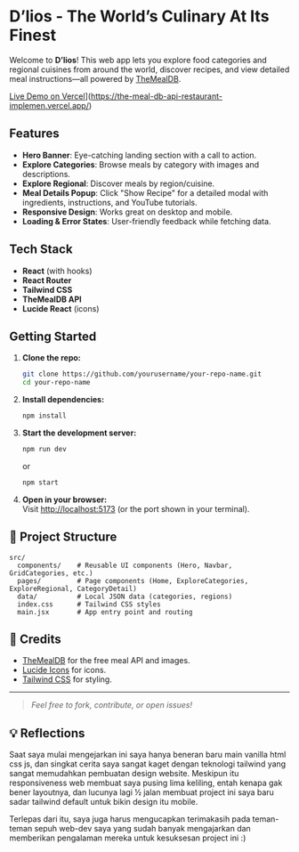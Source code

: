 # D’lios - The World’s Culinary At Its Finest

Welcome to **D’lios**! This web app lets you explore food categories and regional cuisines from around the world, discover recipes, and view detailed meal instructions—all powered by [TheMealDB](https://www.themealdb.com/).

[Live Demo on Vercel]([https://your-vercel-app-url.vercel.app/)](https://the-meal-db-api-restaurant-implemen.vercel.app/)

## Features

- **Hero Banner**: Eye-catching landing section with a call to action.
- **Explore Categories**: Browse meals by category with images and descriptions.
- **Explore Regional**: Discover meals by region/cuisine.
- **Meal Details Popup**: Click "Show Recipe" for a detailed modal with ingredients, instructions, and YouTube tutorials.
- **Responsive Design**: Works great on desktop and mobile.
- **Loading & Error States**: User-friendly feedback while fetching data.

## Tech Stack

- **React** (with hooks)
- **React Router**
- **Tailwind CSS**
- **TheMealDB API**
- **Lucide React** (icons)

## Getting Started

1. **Clone the repo:**
   ```sh
   git clone https://github.com/yourusername/your-repo-name.git
   cd your-repo-name
   ```

2. **Install dependencies:**
   ```sh
   npm install
   ```

3. **Start the development server:**
   ```sh
   npm run dev
   ```
   or
   ```sh
   npm start
   ```

4. **Open in your browser:**  
   Visit [http://localhost:5173](http://localhost:5173) (or the port shown in your terminal).

## 📁 Project Structure

```
src/
  components/    # Reusable UI components (Hero, Navbar, GridCategories, etc.)
  pages/         # Page components (Home, ExploreCategories, ExploreRegional, CategoryDetail)
  data/          # Local JSON data (categories, regions)
  index.css      # Tailwind CSS styles
  main.jsx       # App entry point and routing
```

## 🙌 Credits

- [TheMealDB](https://www.themealdb.com/) for the free meal API and images.
- [Lucide Icons](https://lucide.dev/) for icons.
- [Tailwind CSS](https://tailwindcss.com/) for styling.

---

> _Feel free to fork, contribute, or open issues!_

## 💡 Reflections

Saat saya mulai mengejarkan ini saya hanya beneran baru main vanilla html css js, dan singkat cerita saya sangat kaget dengan teknologi tailwind yang sangat memudahkan pembuatan design website. Meskipun itu responsiveness web membuat saya pusing lima keliling, entah kenapa gak bener layoutnya, dan lucunya lagi ½ jalan membuat project ini saya baru sadar tailwind default untuk bikin design itu mobile.

Terlepas dari itu, saya juga harus mengucapkan terimakasih pada teman-teman sepuh web-dev saya yang sudah banyak mengajarkan dan memberikan pengalaman mereka untuk kesuksesan project ini :)
